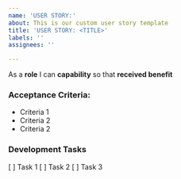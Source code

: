 ```yaml
---
name: 'USER STORY:'
about: This is our custom user story template
title: 'USER STORY: <TITLE>'
labels: ''
assignees: ''

---
```


As a **role** I can **capability** so that **received benefit**

### Acceptance Criteria:

- Criteria 1
- Criteria 2
- Criteria 2

### Development Tasks

[ ] Task 1
[ ] Task 2
[ ] Task 3
